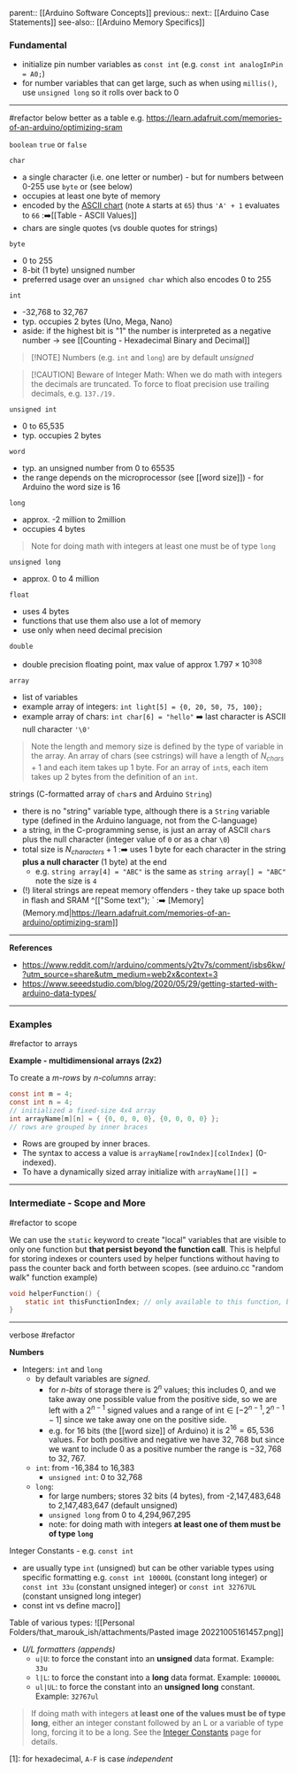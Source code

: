 parent:: [[Arduino Software Concepts]]
previous::
next:: [[Arduino Case Statements]]
see-also:: [[Arduino Memory Specifics]]

### Fundamental

- initialize pin number variables as `const int` (e.g. `const int analogInPin = A0;`)
- for number variables that can get large, such as when using `millis()`, use `unsigned long` so it rolls over back to 0

---

#refactor below better as a table e.g. https://learn.adafruit.com/memories-of-an-arduino/optimizing-sram

`boolean`
	`true` or `false`

`char`
- a single character (i.e. one letter or number) - but for numbers between 0-255 use `byte` or  (see below)
- occupies at least one byte of memory
- encoded by the [ASCII chart](https://web.archive.org/web/20171028220458/https://www.arduino.cc/en/Reference/ASCIIchart) (note `A` starts at `65`) thus `'A' + 1` evaluates to `66` :➡️[[Table - ASCII Values]]
- chars are single quotes (vs double quotes for strings)

`byte`
- 0 to 255
- 8-bit (1 byte) unsigned number
- preferred usage over an `unsigned char` which also encodes 0 to 255

`int`
- -32,768 to 32,767
- typ. occupies 2 bytes (Uno, Mega, Nano)
- aside: if the highest bit is "1" the number is interpreted as a negative number -> see [[Counting - Hexadecimal Binary and Decimal]]

> [!NOTE] Numbers (e.g. `int` and `long`) are by default _unsigned_

> [!CAUTION] Beware of Integer Math: When we do math with integers the decimals are truncated.  To force to float precision use trailing decimals, e.g. `137./19.`

`unsigned int`
- 0 to 65,535
- typ. occupies 2 bytes 

`word`
- typ. an unsigned number from 0 to 65535
- the range depends on the microprocessor (see [[word size]]) - for Arduino the word size is 16

`long`
- approx. -2 million to 2million
- occupies 4 bytes

> Note for doing math with integers at least one must be of type `long`

`unsigned long`
- approx. 0 to 4 million

`float`
- uses 4 bytes
- functions that use them also use a lot of memory
- use only when need decimal precision

`double`
- double precision floating point, max value of approx $1.797 \times 10^{308}$

`array`
- list of variables 
- example array of integers: `int light[5] = {0, 20, 50, 75, 100};`
- example array of chars: `int char[6] = "hello"` ➡️ last character is ASCII null character `'\0'`

> Note the length and memory size is defined by the type of variable in the array. An array of chars (see cstrings) will have a length of $N_{chars} + 1$ and each item takes up 1 byte. For an array of `int`s, each item takes up 2 bytes from the definition of an `int`. 

strings (C-formatted array of `char`s and Arduino `String`)
- there is no "string" variable type, although there is a `String` variable type (defined in the Arduino language, not from the C-language)
- a string, in the C-programming sense, is just an array of ASCII `char`s plus the null character (integer value of `0` or as a char `\0`)
- total size is $N_{characters} + 1$ :➡️ uses 1 byte for each character in the string **plus a null character** (1 byte) at the end
	- e.g. `string array[4] = "ABC"` is the same as `string array[] = "ABC"`  note the size is `4`
- (!) literal strings are repeat memory offenders - they take up space both in flash and SRAM ^[["Some text"); ` :➡️ [Memory](Memory.md|https://learn.adafruit.com/memories-of-an-arduino/optimizing-sram]]

---

**References**
- https://www.reddit.com/r/arduino/comments/y2tv7s/comment/isbs6kw/?utm_source=share&utm_medium=web2x&context=3
- https://www.seeedstudio.com/blog/2020/05/29/getting-started-with-arduino-data-types/


---

### Examples
#refactor to arrays

**Example - multidimensional arrays (2x2)**

To create a _m-rows_ by _n-columns_ array:
```c
const int m = 4;
const int n = 4;
// initialized a fixed-size 4x4 array
int arrayName[m][n] = { {0, 0, 0, 0}, {0, 0, 0, 0} };
// rows are grouped by inner braces
```
- Rows are grouped by inner braces.
- The syntax to access a value is `arrayName[rowIndex][colIndex]` (0-indexed).
- To have a dynamically sized array initialize with `arrayName[][] = `


---

### Intermediate - Scope and More
#refactor to scope

We can use the `static` keyword to create "local" variables that are visible to only one function but **that persist beyond the function call**. This is helpful for storing indexes or counters used by helper functions without having to pass the counter back and forth between scopes. (see arduino.cc "random walk" function example)

```c
void helperFunction() {
	static int thisFunctionIndex; // only available to this function, but value persists between calls to this function
}
```

---
verbose #refactor 

**Numbers**
- Integers: `int` and `long`
	- by default variables are _signed_. 
		- for _n-bits_ of storage there is $2^n$ values; this includes 0, and we take away one possible value from the positive side, so we are left with a $2^{n-1}$ signed values and a range of $\text{int} \in [-2^{n-1}, 2^{n-1} - 1]$ since we take away one on the positive side. 
		- e.g. for 16 bits (the [[word size]] of Arduino) it is $2^{16}=65,536$ values. For both positive and negative we have $32,768$ but since we want to include 0 as a positive number the range is $-32,768$ to $32,767$.
	- `int`: from -16,384 to 16,383
		- `unsigned int`: 0 to 32,768
	- `long`: 
		- for large numbers; stores 32 bits (4 bytes), from -2,147,483,648 to 2,147,483,647 (default unsigned)
		- `unsigned long`  from 0 to 4,294,967,295
		- note: for doing math with integers **at least one of them must be of type `long`**

Integer Constants - e.g. `const int`
- are usually type `int` (unsigned) but can be other variable types using specific formatting e.g. `const int 10000L` (constant long integer) or `const int 33u` (constant unsigned integer) or `const int 32767UL` (constant unsigned long integer)
- const int vs define macro]]

Table of various types:
![[Personal Folders/that_marouk_ish/attachments/Pasted image 20221005161457.png]]

- _U/L formatters (appends)_
	- `u|U`: to force the constant into an **unsigned** data format. Example: `33u`
	- `l|L`: to force the constant into a **long** data format. Example: `100000L`
	- `ul|UL`: to force the constant into an **unsigned** **long** constant. Example: `32767ul`

> If doing math with integers a**t least one of the values must be of type long**, either an integer constant followed by an L or a variable of type long, forcing it to be a long. See the [Integer Constants](https://www.arduino.cc/reference/en/language/variables/constants/integerconstants) page for details.


[1]: for hexadecimal, `A-F` is case _independent_